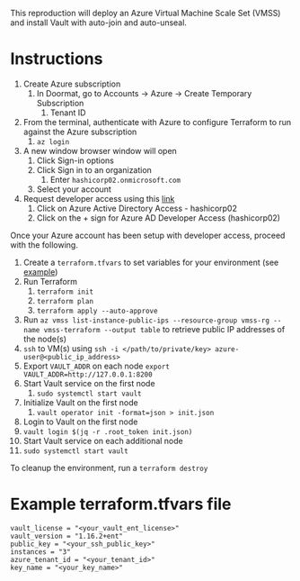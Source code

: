 This reproduction will deploy an Azure Virtual Machine Scale Set (VMSS) and install Vault with auto-join and auto-unseal.

# Instructions

1. Create Azure subscription
    1. In Doormat, go to Accounts -> Azure -> Create Temporary Subscription 
       1. Tenant ID
 2. From the terminal, authenticate with Azure to configure Terraform to run against the Azure subscription 
       1. `az login`
 3. A new window browser window will open
    1. Click Sign-in options
    2. Click Sign in to an organization
       1. Enter `hashicorp02.onmicrosoft.com`
    3. Select your account
 4. Request developer access using this [link](https://doormat.hashicorp.services/azure/tenant/access/request)
    1. Click on Azure Active Directory Access - hashicorp02
    2. Click on the + sign for Azure AD Developer Access (hashicorp02)

Once your Azure account has been setup with developer access, proceed with the following.

1. Create a `terraform.tfvars` to set variables for your environment (see [example](https://github.com/jeremyaranas-hashicorp/azure/blob/main/vmss/README.md#example-terraformtfvars-file))
2. Run Terraform
   1. `terraform init`
   2. `terraform plan`
   3. `terraform apply --auto-approve`
3. Run `az vmss list-instance-public-ips --resource-group vmss-rg --name vmss-terraform --output table` to retrieve public IP addresses of the node(s)
4. `ssh` to VM(s) using `ssh -i </path/to/private/key> azure-user@<public_ip_address>`
5. Export `VAULT_ADDR` on each node
   `export VAULT_ADDR=http://127.0.0.1:8200`
6. Start Vault service on the first node
   1. `sudo systemctl start vault`
7. Initialize Vault on the first node
   1. `vault operator init -format=json > init.json`
8.  Login to Vault on the first node
   1. `vault login $(jq -r .root_token init.json)`
9.  Start Vault service on each additional node
   1.  `sudo systemctl start vault`

To cleanup the environment, run a `terraform destroy`

# Example terraform.tfvars file

```
vault_license = "<your_vault_ent_license>"
vault_version = "1.16.2+ent"
public_key = "<your_ssh_public_key>"
instances = "3"
azure_tenant_id = "<your_tenant_id>"
key_name = "<your_key_name>"
```